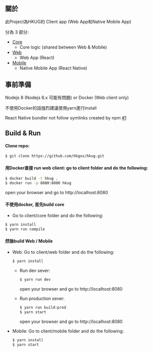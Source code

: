 ## 關於
  此Project為HKUG的 Client app (Web App和Native Mobile App)

  分為 3 部分:

  * [Core](https://github.com/hkgos/hkug/tree/master/client/core)
    * Core logic (shared between Web & Mobile)
  * [Web](https://github.com/hkgos/hkug/tree/master/client/web)
    * Web App (React)
  * [Mobile](https://github.com/hkgos/hkug/tree/master/client/mobile)
    * Native Mobile App (React Native)

## 事前準備
  Nodejs 8 (Nodejs 6.x 可能有問題) or Docker (Web client only)

  不使用Docker的話強烈建議使用yarn進行install
  
  React Native bundler not follow symlinks created by npm [#1](https://github.com/facebook/metro/issues/1)

## Build & Run

#### Clone repo:

```bash
$ git clone https://github.com/hkgos/hkug.git
```

#### 用Docker直接 run web client: go to client folder and do the following:

```bash
$ docker build -t hkug .
$ docker run -p 8080:8080 hkug
```
open your browser and go to http://localhost:8080

#### 不使用docker, 首先build core

  * Go to client/core folder and do the following:

  ```bash
  $ yarn install
  $ yarn run compile
  ```

#### 然後build Web / Mobile

* Web: Go to client/web folder and do the following:

  ```bash
  $ yarn install
  ```

  * Run dev sever:

    ```bash
    $ yarn run dev
    ```
    
    open your browser and go to http://localhost:8080

  * Run production sever:

    ```bash
    $ yarn run build:prod
    $ yarn start
    ```
    open your browser and go to http://localhost:8080

* Mobile: Go to client/mobile folder and do the following:

  ```bash
  $ yarn install
  $ yarn start
  ```
